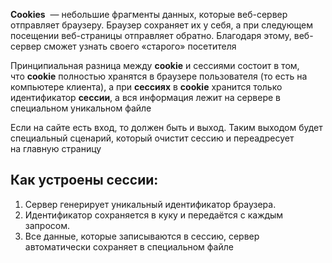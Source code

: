**Cookies**  — небольшие фрагменты данных, которые веб-сервер отправляет браузеру. Браузер сохраняет их у себя, а при следующем посещении веб-страницы отправляет обратно. Благодаря этому, веб-сервер сможет узнать своего «старого» посетителя

Принципиальная разница между **cookie** и сессиями состоит в том, что **cookie** полностью хранятся в браузере пользователя (то есть на компьютере клиента), а при **сессиях** в **cookie** хранится только идентификатор **сессии**, а вся информация лежит на сервере в специальном уникальном файле

Если на сайте есть вход, то должен быть и выход. Таким выходом будет специальный сценарий, который очистит сессию и переадресует на главную страницу

## Как устроены сессии:

1) Сервер генерирует уникальный идентификатор браузера. 
2) Идентификатор сохраняется в куку и передаётся с каждым запросом. 
3) Все данные, которые записываются в сессию, сервер автоматически сохраняет в специальном файле